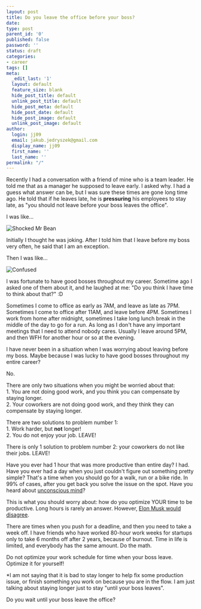 ```yaml
---
layout: post
title: Do you leave the office before your boss?
date: 
type: post
parent_id: '0'
published: false
password: ''
status: draft
categories:
- career
tags: []
meta:
  _edit_last: '1'
  layout: default
  feature_size: blank
  hide_post_title: default
  unlink_post_title: default
  hide_post_meta: default
  hide_post_date: default
  hide_post_image: default
  unlink_post_image: default
author:
  login: jj09
  email: jakub.jedryszek@gmail.com
  display_name: jj09
  first_name: ''
  last_name: ''
permalink: "/"
---
```

<p>Recently I had a conversation with a friend of mine who is a team leader. He told me that as a manager he supposed to leave early. I asked why. I had a guess what answer can be, but I was sure these times are gone long time ago. He told that if he leaves late, he is <b>pressuring</b> his employees to stay late, as "you should not leave before your boss leaves the office".</p>
<p>I was like...</p>
<p><img src="{{ site.baseurl }}/assets/giphy.gif" alt="Shocked Mr Bean" /></p>
<p>Initially I thought he was joking. After I told him that I leave before my boss very often, he said that I am an exception.</p>
<p>Then I was like...</p>
<p><img src="{{ site.baseurl }}/assets/giphy.gif" alt="Confused" /></p>
<p>I was fortunate to have good bosses throughout my career. Sometime ago I asked one of them about it, and he laughed at me: "Do you think I have time to think about that?" :D</p>
<p>Sometimes I come to office as early as 7AM, and leave as late as 7PM. Sometimes I come to office after 11AM, and leave before 4PM. Sometimes I work from home after midnight, sometimes I take long lunch break in the middle of the day to go for a run. As long as I don't have any important meetings that I need to attend nobody cares. Usually I leave around 5PM, and then WFH for another hour or so at the evening.</p>
<p>I have never been in a situation when I was worrying about leaving before my boss. Maybe because I was lucky to have good bosses throughout my entire career?</p>
<p>No.</p>
<p>There are only two situations when you might be worried about that:<br />
1. You are not doing good work, and you think you can compensate by staying longer.<br />
2. Your coworkers are not doing good work, and they think they can compensate by staying longer.</p>
<p>There are two solutions to problem number 1:<br />
1. Work harder, but <b>not</b> longer!<br />
2. You do not enjoy your job. LEAVE!</p>
<p>There is only 1 solution to problem number 2: your coworkers do not like their jobs. LEAVE!</p>
<p>Have you ever had 1 hour that was more productive than entire day? I had. Have you ever had a day when you just couldn't figure out something pretty simple? That's a time when you should go for a walk, run or a bike ride. In 99% of cases, after you get back you solve the issue on the spot. Have you heard about <a href="https://www.psychologytoday.com/us/blog/your-brain-work/201209/stop-trying-solve-problems">unconscious mind</a>?</p>
<p>This is what you should worry about: how do you optimize YOUR time to be productive. Long hours is rarely an answer. However, <a href="https://www.cnbc.com/2018/12/03/elon-musk-works-80-hour-weeks--heres-how-that-impacts--your-health.html">Elon Musk would disagree</a>.</p>
<p>There are times when you push for a deadline, and then you need to take a week off. I have friends who have worked 80-hour work weeks for startups only to take 6 months off after 2 years, because of burnout. Time in life is limited, and everybody has the same amount. Do the math.</p>
<p>Do not optimize your work schedule for time when your boss leave. Optimize it for yourself!</p>
<p>*I am not saying that it is bad to stay longer to help fix some production issue, or finish something you work on because you are in the flow. I am just talking about staying longer just to stay "until your boss leaves".</p>
<p>Do you wait until your boss leave the office?</p>
